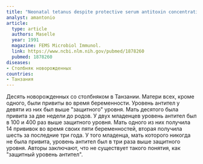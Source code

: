 ```yaml
---
title: "Neonatal tetanus despite protective serum antitoxin concentration"
analyst: amantonio
article:
  type: article
  authors: Maselle
  year: 1991
  magazine: FEMS Microbiol Immunol.
  link: https://www.ncbi.nlm.nih.gov/pubmed/1878260
  pubmed: 1878260
diseases:
- Столбняк новорожденных
countries:
- Танзания
---
```


Десять новорожденных со столбняком в Танзании. Матери всех, кроме одного, были привиты во время беременности. Уровень антител у девяти из них был выше "защитного" уровня. Мать десятого была привита за две недели до родов.
У двух младенцев уровень антител был в 100 и 400 раз выше защитного уровня. Мать одного из них получила 14 прививок во время своих пяти беременностей, вторая получила шесть за последние три года. У того младенца, мать которого никогда не была привита, уровень антител был в три раза выше защитного уровня.
Авторы заключают, что не существует такого понятия, как "защитный уровень антител".
